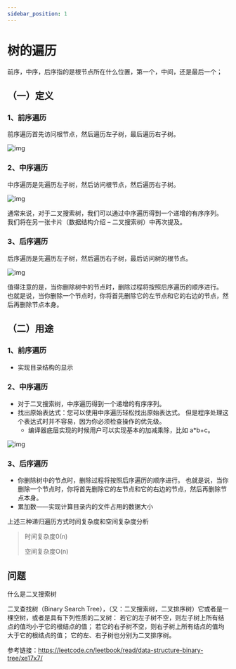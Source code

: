 ```yaml
---
sidebar_position: 1
---
```


# 树的遍历

前序，中序，后序指的是根节点所在什么位置，第一个，中间，还是最后一个；



##  （一）定义

### 1、前序遍历

前序遍历首先访问根节点，然后遍历左子树，最后遍历右子树。

![img](https://pic.leetcode-cn.com/Figures/binary_tree/preorder_traversal/Slide15.png)



### 2、中序遍历

中序遍历是先遍历左子树，然后访问根节点，然后遍历右子树。

![img](https://pic.leetcode-cn.com/Figures/binary_tree/inorder_traversal/Slide22.png)

通常来说，对于二叉搜索树，我们可以通过中序遍历得到一个递增的有序序列。 我们将在另一张卡片（数据结构介绍 – 二叉搜索树）中再次提及。



### 3、后序遍历

后序遍历是先遍历左子树，然后遍历右子树，最后访问树的根节点。

![img](https://pic.leetcode-cn.com/Figures/binary_tree/postorder_traversal/Slide19.png)

值得注意的是，当你删除树中的节点时，删除过程将按照后序遍历的顺序进行。 也就是说，当你删除一个节点时，你将首先删除它的左节点和它的右边的节点，然后再删除节点本身。



## （二）用途

### 1、前序遍历

+ 实现目录结构的显示



### 2、中序遍历

+ 对于二叉搜索树，中序遍历得到一个递增的有序序列。
+ 找出原始表达式：您可以使用中序遍历轻松找出原始表达式。 但是程序处理这个表达式时并不容易，因为你必须检查操作的优先级。
  + 编译器底层实现的时候用户可以实现基本的加减乘除，比如 a*b+c。

![img](https://assets.leetcode-cn.com/aliyun-lc-upload/uploads/2020/07/28/mathematical_expression.png)





### 3、后序遍历

+ 你删除树中的节点时，删除过程将按照后序遍历的顺序进行。 也就是说，当你删除一个节点时，你将首先删除它的左节点和它的右边的节点，然后再删除节点本身。
+ 累加数——实现计算目录内的文件占用的数据大小



上述三种递归遍历方式时间复杂度和空间复杂度分析

> 时间复杂度0(n)
>
> 空间复杂度O(n) 





## 问题

什么是二叉搜索树

二叉查找树（Binary Search Tree），（又：二叉搜索树，二叉排序树）它或者是一棵空树，或者是具有下列性质的二叉树： 若它的左子树不空，则左子树上所有结点的值均小于它的根结点的值； 若它的右子树不空，则右子树上所有结点的值均大于它的根结点的值； 它的左、右子树也分别为二叉排序树。



参考链接：https://leetcode.cn/leetbook/read/data-structure-binary-tree/xe17x7/












